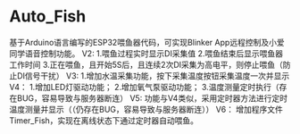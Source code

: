 # Auto_Fish
基于Arduino语言编写的ESP32喂鱼器代码，可实现Blinker  App远程控制及小爱同学语音控制功能。
V2:
1.喂鱼过程实时显示DI采集值
2.喂鱼结束后显示喂鱼器工作时间
3.正在喂鱼，且开始5S后，且连续2次DI采集为高电平，则停止喂鱼（防止DI信号干扰）
V3:
1.增加水温采集功能，按下采集温度按钮采集温度一次并显示
V4：
1.增加LED灯驱动功能；
2.增加氧气泵驱动功能；
3.温度测量定时执行（存在BUG，容易导致与服务器断连）
V5:
功能与V4类似，采用定时器方法进行定时温度测量并显示（（仍存在BUG，容易导致与服务器断连））
V6：
增加程序文件Timer_Fish，实现在离线状态下通过定时器自动喂鱼。
